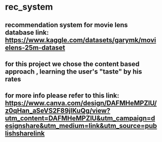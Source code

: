 # rec_system
## recommendation system for movie lens database link: https://www.kaggle.com/datasets/garymk/movielens-25m-dataset
## for this project we chose the content based approach , learning the user's "taste" by his rates
## for more info please refer to this link: https://www.canva.com/design/DAFMHeMPZlU/z0qHan_aSeVS2F89jIKuQg/view?utm_content=DAFMHeMPZlU&utm_campaign=designshare&utm_medium=link&utm_source=publishsharelink

